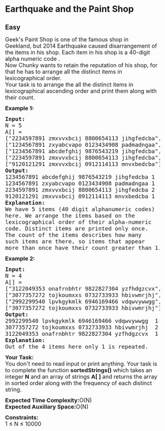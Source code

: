 # Earthquake and the Paint Shop
## Easy 
<div class="problem-statement">
                <p></p><p><span style="font-size:18px">Geek's&nbsp;Paint Shop is one of the famous shop in Geekland,&nbsp;but 2014 Earthquake caused disarrangement of the items in his shop. Each item in his shop is a 40-digit alpha numeric code .<br>
Now Chunky wants to retain the reputation of his shop, for that he has to arrange all the distinct items in lexicographical order.<br>
Your task is to arrange the all the distinct items in lexicographical ascending order and print them along with their count.</span></p>

<p><span style="font-size:18px"><strong>Example 1:</strong></span></p>

<pre><span style="font-size:18px"><strong>Input:</strong>
N = 5
A[] =
["2234597891 zmxvvxbcij 8800654113 jihgfedcba",
["1234567891 zxyabcvapo 0123434908 padmadngaa",
["1234567891 abcdefghij 9876543219 jihgfedcba",
["2234597891 zmxvvxbcij 8800654113 jihgfedcba",
["9120121291 zmxvvxbcij 0912114113 mnvxbedcba"]
<strong>Output:</strong>
1234567891 abcdefghij 9876543219 jihgfedcba 1
1234567891 zxyabcvapo 0123434908 padmadngaa 1
2234597891 zmxvvxbcij 8800654113 jihgfedcba 2
9120121291 zmxvvxbcij 0912114113 mnvxbedcba 1
<strong>Explanation:</strong>
We have 5 items (40 digit alphanumeric codes) 
here. We arrange the items based on the 
lexicographical order of their alpha-numeric 
code. Distinct items are printed only once. 
The count of the items describes how many 
such items are there, so items that appear 
more than once have their count greater than 1.</span></pre>

<p><span style="font-size:18px"><strong>Example 2:</strong></span></p>

<pre><span style="font-size:18px"><strong>Input:</strong>
N = 4
A[] =
["3122049353 onafrnbhtr 9822827304 yzfhdgzcvx", 
["3077357272 tojkoumxxs 0732733933 hbivwmrjhj", 
["2992299540 lpvkgykmlk 6946169466 vdqwvywwgg", 
["3077357272 tojkoumxxs 0732733933 hbivwmrjhj"]
<strong>Output:</strong>
2992299540 lpvkgykmlk 6946169466 vdqwvywwgg  1
3077357272 tojkoumxxs 0732733933 hbivwmrjhj  2
3122049353 onafrnbhtr 9822827304 yzfhdgzcvx  1
<strong>Explanation:</strong>
Out of the 4 items here only 1 is repeated.</span></pre>

<p><span style="font-size:18px"><strong>Your Task:</strong><br>
You don't need to read input or print anything. Your task is to complete the function <strong>sortedStrings()</strong> which takes an integer <strong>N</strong> and an array of strings <strong>A[ ]</strong> and returns the array in sorted order along with the frequency&nbsp;of each distinct string.</span></p>

<p><span style="font-size:18px"><strong>Expected Time Complexity:</strong>O(N)<br>
<strong>Expected Auxillary Space:</strong>O(N)</span></p>

<p><span style="font-size:18px"><strong>Constraints:</strong><br>
1 ≤ N ≤ 10000</span></p>
 <p></p>
            </div>